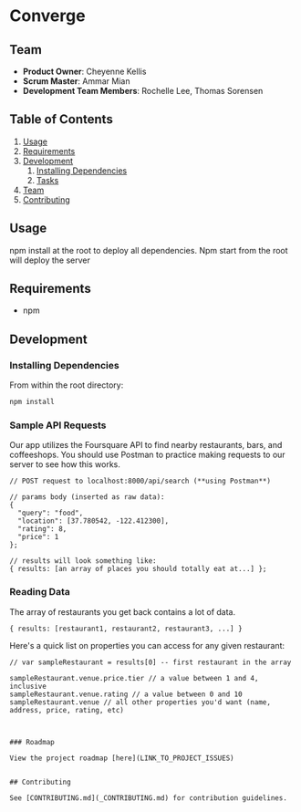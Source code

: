 # Converge

## Team

  - __Product Owner__: Cheyenne Kellis
  - __Scrum Master__: Ammar Mian
  - __Development Team Members__: Rochelle Lee, Thomas Sorensen

## Table of Contents

1. [Usage](#Usage)
1. [Requirements](#requirements)
1. [Development](#development)
    1. [Installing Dependencies](#installing-dependencies)
    1. [Tasks](#tasks)
1. [Team](#team)
1. [Contributing](#contributing)

## Usage

npm install at the root to deploy all dependencies. Npm start from the root will deploy the server

## Requirements

- npm

## Development

### Installing Dependencies

From within the root directory:

```sh
npm install
```
### Sample API Requests

Our app utilizes the Foursquare API to find nearby restaurants, bars, and coffeeshops.
You should use Postman to practice making requests to our server to see how this works.

```
// POST request to localhost:8000/api/search (**using Postman**)

// params body (inserted as raw data):
{ 
  "query": "food", 
  "location": [37.780542, -122.412300], 
  "rating": 8, 
  "price": 1 
};

// results will look something like:
{ results: [an array of places you should totally eat at...] };
```
### Reading Data

The array of restaurants you get back contains a lot of data.

```
{ results: [restaurant1, restaurant2, restaurant3, ...] }
```

Here's a quick list on properties you can access for any given restaurant:

```
// var sampleRestaurant = results[0] -- first restaurant in the array

sampleRestaurant.venue.price.tier // a value between 1 and 4, inclusive
sampleRestaurant.venue.rating // a value between 0 and 10
sampleRestaurant.venue // all other properties you'd want (name, address, price, rating, etc)



### Roadmap

View the project roadmap [here](LINK_TO_PROJECT_ISSUES)


## Contributing

See [CONTRIBUTING.md](_CONTRIBUTING.md) for contribution guidelines.
